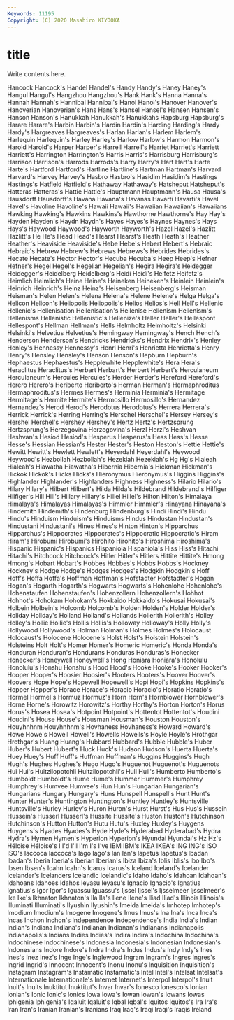 ```yaml
---
Keywords: 11195
Copyright: (C) 2020 Masahiro KIYOOKA
---
```


# title

Write contents here.

Hancock Hancock's Handel Handel's Handy Handy's Haney Haney's Hangul Hangul's
Hangzhou Hangzhou's Hank Hank's Hanna Hanna's Hannah Hannah's Hannibal Hannibal's
Hanoi Hanoi's Hanover Hanover's Hanoverian Hanoverian's Hans Hans's Hansel Hansel's
Hansen Hansen's Hanson Hanson's Hanukkah Hanukkah's Hanukkahs Hapsburg Hapsburg's Harare
Harare's Harbin Harbin's Hardin Hardin's Harding Harding's Hardy Hardy's Hargreaves
Hargreaves's Harlan Harlan's Harlem Harlem's Harlequin Harlequin's Harley Harley's Harlow
Harlow's Harmon Harmon's Harold Harold's Harper Harper's Harrell Harrell's Harriet
Harriet's Harriett Harriett's Harrington Harrington's Harris Harris's Harrisburg Harrisburg's Harrison
Harrison's Harrods Harrods's Harry Harry's Hart Hart's Harte Harte's Hartford
Hartford's Hartline Hartline's Hartman Hartman's Harvard Harvard's Harvey Harvey's Hasbro
Hasbro's Hasidim Hasidim's Hastings Hastings's Hatfield Hatfield's Hathaway Hathaway's Hatsheput
Hatsheput's Hatteras Hatteras's Hattie Hattie's Hauptmann Hauptmann's Hausa Hausa's Hausdorff
Hausdorff's Havana Havana's Havanas Havarti Havarti's Havel Havel's Havoline Havoline's
Hawaii Hawaii's Hawaiian Hawaiian's Hawaiians Hawking Hawking's Hawkins Hawkins's Hawthorne
Hawthorne's Hay Hay's Hayden Hayden's Haydn Haydn's Hayes Hayes's Haynes
Haynes's Hays Hays's Haywood Haywood's Hayworth Hayworth's Hazel Hazel's Hazlitt
Hazlitt's He He's Head Head's Hearst Hearst's Heath Heath's Heather
Heather's Heaviside Heaviside's Hebe Hebe's Hebert Hebert's Hebraic Hebraic's Hebrew
Hebrew's Hebrews Hebrews's Hebrides Hebrides's Hecate Hecate's Hector Hector's Hecuba
Hecuba's Heep Heep's Hefner Hefner's Hegel Hegel's Hegelian Hegelian's Hegira
Hegira's Heidegger Heidegger's Heidelberg Heidelberg's Heidi Heidi's Heifetz Heifetz's Heimlich
Heimlich's Heine Heine's Heineken Heineken's Heinlein Heinlein's Heinrich Heinrich's Heinz
Heinz's Heisenberg Heisenberg's Heisman Heisman's Helen Helen's Helena Helena's Helene
Helene's Helga Helga's Helicon Helicon's Heliopolis Heliopolis's Helios Helios's Hell
Hell's Hellenic Hellenic's Hellenisation Hellenisation's Hellenise Hellenism Hellenism's Hellenisms Hellenistic
Hellenistic's Hellenize's Heller Heller's Hellespont Hellespont's Hellman Hellman's Hells Helmholtz
Helmholtz's Helsinki Helsinki's Helvetius Helvetius's Hemingway Hemingway's Hench Hench's Henderson
Henderson's Hendricks Hendricks's Hendrix Hendrix's Henley Henley's Hennessy Hennessy's Henri
Henri's Henrietta Henrietta's Henry Henry's Hensley Hensley's Henson Henson's Hepburn
Hepburn's Hephaestus Hephaestus's Hepplewhite Hepplewhite's Hera Hera's Heraclitus Heraclitus's Herbart
Herbart's Herbert Herbert's Herculaneum Herculaneum's Hercules Hercules's Herder Herder's Hereford
Hereford's Herero Herero's Heriberto Heriberto's Herman Herman's Hermaphroditus Hermaphroditus's Hermes
Hermes's Herminia Herminia's Hermitage Hermitage's Hermite Hermite's Hermosillo Hermosillo's Hernandez
Hernandez's Herod Herod's Herodotus Herodotus's Herrera Herrera's Herrick Herrick's Herring
Herring's Herschel Herschel's Hersey Hersey's Hershel Hershel's Hershey Hershey's Hertz
Hertz's Hertzsprung Hertzsprung's Herzegovina Herzegovina's Herzl Herzl's Heshvan Heshvan's Hesiod
Hesiod's Hesperus Hesperus's Hess Hess's Hesse Hesse's Hessian Hessian's Hester
Hester's Heston Heston's Hettie Hettie's Hewitt Hewitt's Hewlett Hewlett's Heyerdahl
Heyerdahl's Heywood Heywood's Hezbollah Hezbollah's Hezekiah Hezekiah's Hg Hg's Hialeah
Hialeah's Hiawatha Hiawatha's Hibernia Hibernia's Hickman Hickman's Hickok Hickok's Hicks
Hicks's Hieronymus Hieronymus's Higgins Higgins's Highlander Highlander's Highlanders Highness Highness's
Hilario Hilario's Hilary Hilary's Hilbert Hilbert's Hilda Hilda's Hildebrand Hildebrand's
Hilfiger Hilfiger's Hill Hill's Hillary Hillary's Hillel Hillel's Hilton Hilton's
Himalaya Himalaya's Himalayas Himalayas's Himmler Himmler's Hinayana Hinayana's Hindemith Hindemith's
Hindenburg Hindenburg's Hindi Hindi's Hindu Hindu's Hinduism Hinduism's Hinduisms Hindus
Hindustan Hindustan's Hindustani Hindustani's Hines Hines's Hinton Hinton's Hipparchus Hipparchus's
Hippocrates Hippocrates's Hippocratic Hippocratic's Hiram Hiram's Hirobumi Hirobumi's Hirohito Hirohito's
Hiroshima Hiroshima's Hispanic Hispanic's Hispanics Hispaniola Hispaniola's Hiss Hiss's Hitachi
Hitachi's Hitchcock Hitchcock's Hitler Hitler's Hitlers Hittite Hittite's Hmong Hmong's
Hobart Hobart's Hobbes Hobbes's Hobbs Hobbs's Hockney Hockney's Hodge Hodge's
Hodges Hodges's Hodgkin Hodgkin's Hoff Hoff's Hoffa Hoffa's Hoffman Hoffman's
Hofstadter Hofstadter's Hogan Hogan's Hogarth Hogarth's Hogwarts Hogwarts's Hohenlohe Hohenlohe's
Hohenstaufen Hohenstaufen's Hohenzollern Hohenzollern's Hohhot Hohhot's Hohokam Hohokam's Hokkaido Hokkaido's
Hokusai Hokusai's Holbein Holbein's Holcomb Holcomb's Holden Holden's Holder Holder's
Holiday Holiday's Holland Holland's Hollands Hollerith Hollerith's Holley Holley's Hollie
Hollie's Hollis Hollis's Holloway Holloway's Holly Holly's Hollywood Hollywood's Holman
Holman's Holmes Holmes's Holocaust Holocaust's Holocene Holocene's Holst Holst's Holstein
Holstein's Holsteins Holt Holt's Homer Homer's Homeric Homeric's Honda Honda's
Honduran Honduran's Hondurans Honduras Honduras's Honecker Honecker's Honeywell Honeywell's Hong
Honiara Honiara's Honolulu Honolulu's Honshu Honshu's Hood Hood's Hooke Hooke's
Hooker Hooker's Hooper Hooper's Hoosier Hoosier's Hooters Hooters's Hoover Hoover's
Hoovers Hope Hope's Hopewell Hopewell's Hopi Hopi's Hopkins Hopkins's Hopper
Hopper's Horace Horace's Horacio Horacio's Horatio Horatio's Hormel Hormel's Hormuz
Hormuz's Horn Horn's Hornblower Hornblower's Horne Horne's Horowitz Horowitz's Horthy
Horthy's Horton Horton's Horus Horus's Hosea Hosea's Hotpoint Hotpoint's Hottentot
Hottentot's Houdini Houdini's House House's Housman Housman's Houston Houston's Houyhnhnm
Houyhnhnm's Hovhaness Hovhaness's Howard Howard's Howe Howe's Howell Howell's Howells
Howells's Hoyle Hoyle's Hrothgar Hrothgar's Huang Huang's Hubbard Hubbard's Hubble
Hubble's Huber Huber's Hubert Hubert's Huck Huck's Hudson Hudson's Huerta
Huerta's Huey Huey's Huff Huff's Huffman Huffman's Huggins Huggins's Hugh
Hugh's Hughes Hughes's Hugo Hugo's Huguenot Huguenot's Huguenots Hui Hui's
Huitzilopotchli Huitzilopotchli's Hull Hull's Humberto Humberto's Humboldt Humboldt's Hume Hume's
Hummer Hummer's Humphrey Humphrey's Humvee Humvee's Hun Hun's Hungarian Hungarian's
Hungarians Hungary Hungary's Huns Hunspell Hunspell's Hunt Hunt's Hunter Hunter's
Huntington Huntington's Huntley Huntley's Huntsville Huntsville's Hurley Hurley's Huron Huron's
Hurst Hurst's Hus Hus's Hussein Hussein's Husserl Husserl's Hussite Hussite's
Huston Huston's Hutchinson Hutchinson's Hutton Hutton's Hutu Hutu's Huxley Huxley's
Huygens Huygens's Hyades Hyades's Hyde Hyde's Hyderabad Hyderabad's Hydra Hydra's
Hymen Hymen's Hyperion Hyperion's Hyundai Hyundai's Hz Hz's Héloise Héloise's
I I'd I'll I'm I's I've IBM IBM's IKEA IKEA's
ING ING's ISO ISO's Iaccoca Iaccoca's Iago Iago's Ian Ian's
Iapetus Iapetus's Ibadan Ibadan's Iberia Iberia's Iberian Iberian's Ibiza Ibiza's
Iblis Iblis's Ibo Ibo's Ibsen Ibsen's Icahn Icahn's Icarus Icarus's
Iceland Iceland's Icelander Icelander's Icelanders Icelandic Icelandic's Idaho Idaho's Idahoan
Idahoan's Idahoans Idahoes Idahos Ieyasu Ieyasu's Ignacio Ignacio's Ignatius Ignatius's
Igor Igor's Iguassu Iguassu's Ijssel Ijssel's Ijsselmeer Ijsselmeer's Ike Ike's
Ikhnaton Ikhnaton's Ila Ila's Ilene Ilene's Iliad Iliad's Illinois Illinois's
Illuminati Illuminati's Ilyushin Ilyushin's Imelda Imelda's Imhotep Imhotep's Imodium Imodium's
Imogene Imogene's Imus Imus's Ina Ina's Inca Inca's Incas Inchon
Inchon's Independence Independence's India India's Indian Indian's Indiana Indiana's Indianan
Indianan's Indianans Indianapolis Indianapolis's Indians Indies Indies's Indira Indira's Indochina
Indochina's Indochinese Indochinese's Indonesia Indonesia's Indonesian Indonesian's Indonesians Indore Indore's
Indra Indra's Indus Indus's Indy Indy's Ines Ines's Inez Inez's
Inge Inge's Inglewood Ingram Ingram's Ingres Ingres's Ingrid Ingrid's Innocent
Innocent's Inonu Inonu's Inquisition Inquisition's Instagram Instagram's Instamatic Instamatic's Intel
Intel's Intelsat Intelsat's Internationale Internationale's Internet Internet's Interpol Interpol's Inuit
Inuit's Inuits Inuktitut Inuktitut's Invar Invar's Ionesco Ionesco's Ionian Ionian's
Ionic Ionic's Ionics Iowa Iowa's Iowan Iowan's Iowans Iowas Iphigenia
Iphigenia's Iqaluit Iqaluit's Iqbal Iqbal's Iquitos Iquitos's Ira Ira's Iran
Iran's Iranian Iranian's Iranians Iraq Iraq's Iraqi Iraqi's Iraqis Ireland
